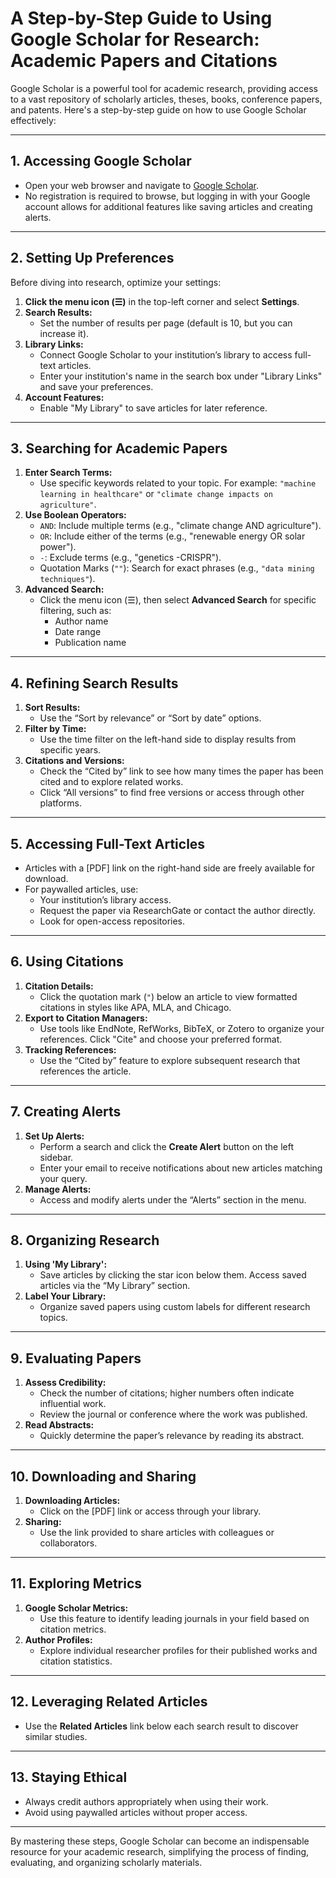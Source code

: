 # A Step-by-Step Guide to Using Google Scholar for Research: Academic Papers and Citations

Google Scholar is a powerful tool for academic research, providing access to a vast repository of scholarly articles, theses, books, conference papers, and patents. Here's a step-by-step guide on how to use Google Scholar effectively:

---

## **1. Accessing Google Scholar**
- Open your web browser and navigate to [Google Scholar](https://scholar.google.com).
- No registration is required to browse, but logging in with your Google account allows for additional features like saving articles and creating alerts.

---

## **2. Setting Up Preferences**
Before diving into research, optimize your settings:
1. **Click the menu icon (☰)** in the top-left corner and select **Settings**.
2. **Search Results:**
   - Set the number of results per page (default is 10, but you can increase it).
3. **Library Links:**
   - Connect Google Scholar to your institution’s library to access full-text articles.
   - Enter your institution's name in the search box under "Library Links" and save your preferences.
4. **Account Features:**
   - Enable "My Library" to save articles for later reference.

---

## **3. Searching for Academic Papers**
1. **Enter Search Terms:**
   - Use specific keywords related to your topic. For example: `"machine learning in healthcare"` or `"climate change impacts on agriculture"`.
2. **Use Boolean Operators:**
   - `AND`: Include multiple terms (e.g., "climate change AND agriculture").
   - `OR`: Include either of the terms (e.g., "renewable energy OR solar power").
   - `-`: Exclude terms (e.g., "genetics -CRISPR").
   - Quotation Marks (`""`): Search for exact phrases (e.g., `"data mining techniques"`).
3. **Advanced Search:**
   - Click the menu icon (☰), then select **Advanced Search** for specific filtering, such as:
     - Author name
     - Date range
     - Publication name

---

## **4. Refining Search Results**
1. **Sort Results:**
   - Use the “Sort by relevance” or “Sort by date” options.
2. **Filter by Time:**
   - Use the time filter on the left-hand side to display results from specific years.
3. **Citations and Versions:**
   - Check the “Cited by” link to see how many times the paper has been cited and to explore related works.
   - Click “All versions” to find free versions or access through other platforms.

---

## **5. Accessing Full-Text Articles**
- Articles with a [PDF] link on the right-hand side are freely available for download.
- For paywalled articles, use:
  - Your institution’s library access.
  - Request the paper via ResearchGate or contact the author directly.
  - Look for open-access repositories.

---

## **6. Using Citations**
1. **Citation Details:**
   - Click the quotation mark (`"`) below an article to view formatted citations in styles like APA, MLA, and Chicago.
2. **Export to Citation Managers:**
   - Use tools like EndNote, RefWorks, BibTeX, or Zotero to organize your references. Click "Cite" and choose your preferred format.
3. **Tracking References:**
   - Use the “Cited by” feature to explore subsequent research that references the article.

---

## **7. Creating Alerts**
1. **Set Up Alerts:**
   - Perform a search and click the **Create Alert** button on the left sidebar.
   - Enter your email to receive notifications about new articles matching your query.
2. **Manage Alerts:**
   - Access and modify alerts under the “Alerts” section in the menu.

---

## **8. Organizing Research**
1. **Using 'My Library':**
   - Save articles by clicking the star icon below them. Access saved articles via the “My Library” section.
2. **Label Your Library:**
   - Organize saved papers using custom labels for different research topics.

---

## **9. Evaluating Papers**
1. **Assess Credibility:**
   - Check the number of citations; higher numbers often indicate influential work.
   - Review the journal or conference where the work was published.
2. **Read Abstracts:**
   - Quickly determine the paper’s relevance by reading its abstract.

---

## **10. Downloading and Sharing**
1. **Downloading Articles:**
   - Click on the [PDF] link or access through your library.
2. **Sharing:**
   - Use the link provided to share articles with colleagues or collaborators.

---

## **11. Exploring Metrics**
1. **Google Scholar Metrics:**
   - Use this feature to identify leading journals in your field based on citation metrics.
2. **Author Profiles:**
   - Explore individual researcher profiles for their published works and citation statistics.

---

## **12. Leveraging Related Articles**
- Use the **Related Articles** link below each search result to discover similar studies.

---

## **13. Staying Ethical**
- Always credit authors appropriately when using their work.
- Avoid using paywalled articles without proper access.

---

By mastering these steps, Google Scholar can become an indispensable resource for your academic research, simplifying the process of finding, evaluating, and organizing scholarly materials.
